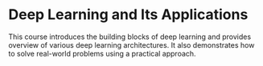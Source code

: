 # Deep Learning and Its Applications

This course introduces the building blocks of deep learning and provides overview of various deep learning architectures.
It also demonstrates how to solve real-world problems using a practical approach.
